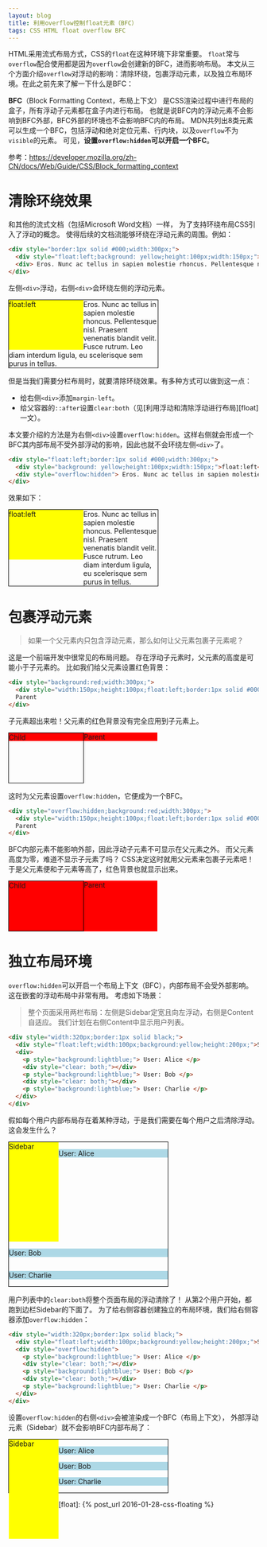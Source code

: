 ```yaml
---
layout: blog
title: 利用overflow控制float元素（BFC）
tags: CSS HTML float overflow BFC
---
```


HTML采用流式布局方式，CSS的`float`在这种环境下非常重要。
`float`常与`overflow`配合使用都是因为`overflow`会创建新的BFC，进而影响布局。
本文从三个方面介绍`overflow`对浮动的影响：清除环绕，包裹浮动元素，以及独立布局环境。在此之前先来了解一下什么是BFC：

**BFC**（Block Formatting Context，布局上下文）
是CSS渲染过程中进行布局的盒子，所有浮动子元素都在盒子内进行布局。
也就是说BFC内的浮动元素不会影响到BFC外部，BFC外部的环境也不会影响BFC内的布局。
MDN共列出8类元素可以生成一个BFC，包括浮动和绝对定位元素、行内块，以及`overflow`不为`visible`的元素。
可见，**设置`overflow:hidden`可以开启一个BFC**。

参考：<https://developer.mozilla.org/zh-CN/docs/Web/Guide/CSS/Block_formatting_context>

# 清除环绕效果

和其他的流式文档（包括Microsoft Word文档）一样，
为了支持环绕布局CSS引入了浮动的概念。
使得后续的文档流能够环绕在浮动元素的周围。例如：

```html
<div style="border:1px solid #000;width:300px;">
  <div style="float:left;background: yellow;height:100px;width:150px;">float:left</div> 
  <div> Eros. Nunc ac tellus in sapien molestie rhoncus. Pellentesque nisl. Praesent venenatis blandit velit. Fusce rutrum.  Leo diam interdum ligula, eu scelerisque sem purus in tellus.</div>
</div>
```

<!--more-->

左侧`<div>`浮动，右侧`<div>`会环绕左侧的浮动元素。

<div style="border:1px solid #000;width:300px;margin-bottom:15px;">
<div style="float:left;background: yellow;height:100px;width:150px;">float:left</div> 
<div> Eros. Nunc ac tellus in sapien molestie rhoncus. Pellentesque nisl. Praesent venenatis blandit velit. Fusce rutrum.  Leo diam interdum ligula, eu scelerisque sem purus in tellus.</div>
</div>

但是当我们需要分栏布局时，就要清除环绕效果。有多种方式可以做到这一点：

* 给右侧`<div>`添加`margin-left`。
* 给父容器的`::after`设置`clear:both`（见[利用浮动和清除浮动进行布局][float]一文）。

本文要介绍的方法是为右侧`<div>`设置`overflow:hidden`。这样右侧就会形成一个BFC其内部布局不受外部浮动的影响，因此也就不会环绕左侧`<div>`了。

```html
<div style="float:left;border:1px solid #000;width:300px;">
  <div style="background: yellow;height:100px;width:150px;">float:left</div> 
  <div style="overflow:hidden"> Eros. Nunc ac tellus in sapien molestie rhoncus. Pellentesque nisl. Praesent venenatis blandit velit. Fusce rutrum.  Leo diam interdum ligula, eu scelerisque sem purus in tellus.</div>
</div>
```

效果如下：

<div style="border:1px solid #000;width:300px;">
<div style="float:left;background:yellow;height:100px;width:150px;">float:left</div> 
<div style="overflow:hidden"> Eros. Nunc ac tellus in sapien molestie rhoncus. Pellentesque nisl. Praesent venenatis blandit velit. Fusce rutrum.  Leo diam interdum ligula, eu scelerisque sem purus in tellus.</div>
</div>
<p></p>

# 包裹浮动元素

> 如果一个父元素内只包含浮动元素，那么如何让父元素包裹子元素呢？

这是一个前端开发中很常见的布局问题。
存在浮动子元素时，父元素的高度是可能小于子元素的。
比如我们给父元素设置红色背景：

```html
<div style="background:red;width:300px;">
  <div style="width:150px;height:100px;float:left;border:1px solid #000;">Child</div>
  Parent
</div>
```

子元素超出来啦！父元素的红色背景没有完全应用到子元素上。

<div style="background:red;overflow:visible;width:300px;">
  <div style="width:150px;height:100px;float:left;border:1px solid #000;">Child</div>
  Parent
</div>
<div style="clear: both;margin-bottom:15px;"></div>

这时为父元素设置`overflow:hidden`，它便成为一个BFC。

```html
<div style="overflow:hidden;background:red;width:300px;">
  <div style="width:150px;height:100px;float:left;border:1px solid #000;">Child</div>
  Parent
</div>
```

BFC内部元素不能影响外部，因此浮动子元素不可显示在父元素之外。
而父元素高度为零，难道不显示子元素了吗？
CSS决定这时就用父元素来包裹子元素吧！
于是父元素便和子元素等高了，红色背景也就显示出来。

<div style="overflow:hidden;background:red;width:300px;">
  <div style="width:150px;height:100px;float:left;border:1px solid #000;">Child</div>
  Parent
</div>

# 独立布局环境

`overflow:hidden`可以开启一个布局上下文（BFC），内部布局不会受外部影响。这在嵌套的浮动布局中非常有用。
考虑如下场景：

> 整个页面采用两栏布局：左侧是Sidebar定宽且向左浮动，右侧是Content自适应。
> 我们计划在右侧Content中显示用户列表。

```html
<div style="width:320px;border:1px solid black;">
  <div style="float:left;width:100px;background:yellow;height:200px;">Sidebar</div>
  <div>
    <p style="background:lightblue;"> User: Alice </p>
    <div style="clear: both;"></div>
    <p style="background:lightblue;"> User: Bob </p>
    <div style="clear: both;"></div>
    <p style="background:lightblue;"> User: Charlie </p>
  </div>
</div>
```

假如每个用户内部布局存在着某种浮动，于是我们需要在每个用户之后清除浮动。
这会发生什么？

<div style="width:320px;border:1px solid black;">
  <div style="float:left;width:100px;background:yellow;height:200px;">Sidebar</div>
  <div>
    <p style="background:lightblue;"> User: Alice </p>
    <div style="clear: both;"></div>
    <p style="background:lightblue;"> User: Bob </p>
    <div style="clear: both;"></div>
    <p style="background:lightblue;"> User: Charlie </p>
  </div>
</div>
<div style="margin-bottom:15px;"></div>

用户列表中的`clear:both`将整个页面布局的浮动清除了！
从第2个用户开始，都跑到边栏Sidebar的下面了。
为了给右侧容器创建独立的布局环境，我们给右侧容器添加`overflow:hidden`：

```html
<div style="width:320px;border:1px solid black;">
  <div style="float:left;width:100px;background:yellow;height:200px;">Sidebar</div>
  <div style="overflow:hidden">
    <p style="background:lightblue;"> User: Alice </p>
    <div style="clear: both;"></div>
    <p style="background:lightblue;"> User: Bob </p>
    <div style="clear: both;"></div>
    <p style="background:lightblue;"> User: Charlie </p>
  </div>
</div>
```

设置`overflow:hidden`的右侧`<div>`会被渲染成一个BFC（布局上下文），
外部浮动元素（Sidebar）就不会影响BFC内部布局了：

<div style="width:320px;border:1px solid black;">
  <div style="float:left;width:100px;background:yellow;height:200px;">Sidebar</div>
  <div style="overflow:hidden">
    <p style="background:lightblue;"> User: Alice </p>
    <div style="clear: both;"></div>
    <p style="background:lightblue;"> User: Bob </p>
    <div style="clear: both;"></div>
    <p style="background:lightblue;"> User: Charlie </p>
  </div>
</div>


[float]: {% post_url 2016-01-28-css-floating %}
